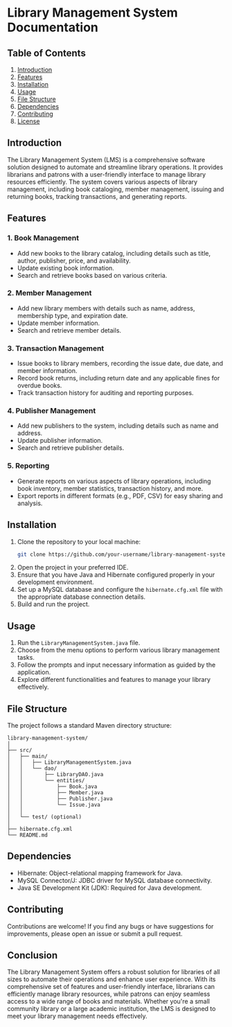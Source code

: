# Library Management System Documentation

## Table of Contents
1. [Introduction](#introduction)
2. [Features](#features)
3. [Installation](#installation)
4. [Usage](#usage)
5. [File Structure](#file-structure)
6. [Dependencies](#dependencies)
7. [Contributing](#contributing)
8. [License](#license)

## Introduction
The Library Management System (LMS) is a comprehensive software solution designed to automate and streamline library operations. It provides librarians and patrons with a user-friendly interface to manage library resources efficiently. The system covers various aspects of library management, including book cataloging, member management, issuing and returning books, tracking transactions, and generating reports.

## Features
### 1. Book Management
- Add new books to the library catalog, including details such as title, author, publisher, price, and availability.
- Update existing book information.
- Search and retrieve books based on various criteria.

### 2. Member Management
- Add new library members with details such as name, address, membership type, and expiration date.
- Update member information.
- Search and retrieve member details.

### 3. Transaction Management
- Issue books to library members, recording the issue date, due date, and member information.
- Record book returns, including return date and any applicable fines for overdue books.
- Track transaction history for auditing and reporting purposes.

### 4. Publisher Management
- Add new publishers to the system, including details such as name and address.
- Update publisher information.
- Search and retrieve publisher details.

### 5. Reporting
- Generate reports on various aspects of library operations, including book inventory, member statistics, transaction history, and more.
- Export reports in different formats (e.g., PDF, CSV) for easy sharing and analysis.

## Installation
1. Clone the repository to your local machine:
   ```bash
   git clone https://github.com/your-username/library-management-system.git
   ```
2. Open the project in your preferred IDE.
3. Ensure that you have Java and Hibernate configured properly in your development environment.
4. Set up a MySQL database and configure the `hibernate.cfg.xml` file with the appropriate database connection details.
5. Build and run the project.

## Usage
1. Run the `LibraryManagementSystem.java` file.
2. Choose from the menu options to perform various library management tasks.
3. Follow the prompts and input necessary information as guided by the application.
4. Explore different functionalities and features to manage your library effectively.

## File Structure
The project follows a standard Maven directory structure:
```
library-management-system/
│
├── src/
│   ├── main/
│   │   ├── LibraryManagementSystem.java
│   │   └── dao/
│   │       ├── LibraryDAO.java
│   │       └── entities/
│   │           ├── Book.java
│   │           ├── Member.java
│   │           ├── Publisher.java
│   │           └── Issue.java
│   │
│   └── test/ (optional)
│
├── hibernate.cfg.xml
└── README.md
```

## Dependencies
- Hibernate: Object-relational mapping framework for Java.
- MySQL Connector/J: JDBC driver for MySQL database connectivity.
- Java SE Development Kit (JDK): Required for Java development.

## Contributing
Contributions are welcome! If you find any bugs or have suggestions for improvements, please open an issue or submit a pull request.


## Conclusion
The Library Management System offers a robust solution for libraries of all sizes to automate their operations and enhance user experience. With its comprehensive set of features and user-friendly interface, librarians can efficiently manage library resources, while patrons can enjoy seamless access to a wide range of books and materials. Whether you're a small community library or a large academic institution, the LMS is designed to meet your library management needs effectively.
